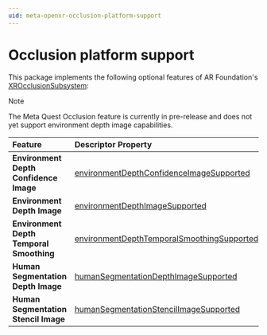 ```yaml
---
uid: meta-openxr-occlusion-platform-support
---
```

# Occlusion platform support

This package implements the following optional features of AR Foundation's [XROcclusionSubsystem](xref:UnityEngine.XR.ARSubsystems.XROcclusionSubsystem):

> [!NOTE]
> The Meta Quest Occlusion feature is currently in pre-release and does not yet support environment depth image capabilities.

| Feature | Descriptor Property | Supported |
| :------ | :------------------ | :-------: |
| **Environment Depth Confidence Image** | [environmentDepthConfidenceImageSupported](xref:UnityEngine.XR.ARSubsystems.XROcclusionSubsystemDescriptor.environmentDepthConfidenceImageSupported) | |
| **Environment Depth Image** | [environmentDepthImageSupported](xref:UnityEngine.XR.ARSubsystems.XROcclusionSubsystemDescriptor.environmentDepthImageSupported) | |
| **Environment Depth Temporal Smoothing** | [environmentDepthTemporalSmoothingSupported](xref:UnityEngine.XR.ARSubsystems.XROcclusionSubsystemDescriptor.environmentDepthTemporalSmoothingSupported) | |
| **Human Segmentation Depth Image** | [humanSegmentationDepthImageSupported](xref:UnityEngine.XR.ARSubsystems.XROcclusionSubsystemDescriptor.humanSegmentationDepthImageSupported) | |
| **Human Segmentation Stencil Image** | [humanSegmentationStencilImageSupported](xref:UnityEngine.XR.ARSubsystems.XROcclusionSubsystemDescriptor.humanSegmentationStencilImageSupported)
